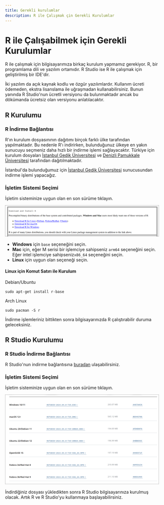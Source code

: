 ```yaml
---
title: Gerekli kurulumlar
description: R ile Çalışmak çin Gerekli Kurulumlar
---
```


# R ile Çalışabilmek için Gerekli Kurulumlar

R ile çalışmak için bilgisayarımıza birkaç kurulum yapmamız gerekiyor. R, bir programlama dili ve yazılım ortamıdır. R Studio ise R ile çalışmak için geliştirilmiş bir IDE'dir.

İki yazılım da açık kaynak kodlu ve özgür yazılımlardır. Kullanım ücreti ödemeden, ekstra lisanslama ile uğraşmadan kullanabilirsiniz. Bunun yanında R Studio'nun ücretli versiyonu da bulunmaktadır ancak bu dökümanda ücretsiz olan versiyonu anlatılacaktır.

## R Kurulumu

### R İndirme Bağlantısı

R'ın kurulum dosyasınının dağıtımı birçok farklı ülke tarafından yapılmaktadır. Bu nedenle R'ı indirirken, bulunduğunuz ülkeye en yakın sunucuyu seçmeniz daha hızlı bir indirme işlemi sağlayacaktır. Türkiye için kurulum dosyaları [İstanbul Gedik Üniversitesi](https://cran.gedik.edu.tr/) ve [Denizli Pamukkale Üniversitesi](https://cran.pau.edu.tr/) tarafından dağıtılmaktadır.

İstanbul'da bulunduğumuz için [İstanbul Gedik Üniversitesi](https://cran.gedik.edu.tr/) sunucusundan indirme işlemi yapacağız.

### İşletim Sistemi Seçimi

İşletim sisteminize uygun olan en son sürüme tıklayın.

![İşletim Sistemi Seçimi](./img/kurulum/kurulum_baglantilari.png)

- **Windows** için `base` seçeneğini seçin.
- **Mac** için, eğer M serisi bir işlemciye sahipseniz `arm64` seçeneğini seçin. Eğer intel işlemciye sahipseniz`x86_64` seçeneğini seçin.
- **Linux** için uygun olan seçeneği seçin.

#### Linux için Komut Satırı ile Kurulum

Debian/Ubuntu

```shell
sudo apt-get install r-base 
```

Arch Linux

```shell
sudo pacman -S r
```

İndirme işlemleriniz bittikten sonra bilgisayarınızda R çalıştırabilir duruma geleceksiniz.

## R Studio Kurulumu

### R Studio İndirme Bağlantısı

R Studio'nun indirme bağlantısına [buradan](https://posit.co/download/rstudio-desktop/) ulaşabilirsiniz.

### İşletim Sistemi Seçimi

İşletim sisteminize uygun olan en son sürüme tıklayın.

![İşletim Sistemi Seçimi](./img/kurulum/r_studio.png)

İndirdiğiniz dosyası yükledikten sonra R Studio bilgisayarınıza kurulmuş olacak. Artık R ve R Studio'yu kullanmaya başlayabilirsiniz.
